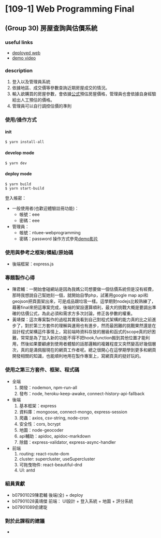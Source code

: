 # [109-1] Web Programming Final 
## (Group 30) 房屋查詢與估價系統
### useful links
* [deployed web](https://houses-valuation.herokuapp.com/)
* [demo video](#)
### description
1. 登入以及管理員系統
2. 依據地區、成交價等參數查詢近期房屋成交的情況。
3. 輸入欲購買的房屋參數，會依據[公式](https://github.com/Claude0311/web-final/tree/main/backend#估價公式)預估房屋價格，管理員也會依據自身經驗給出人工預估的價格。
4. 管理員可以自行調控估價的準則
### 使用/操作方式
#### init
```
$ yarn install-all
```
#### develop mode
```
$ yarn dev
```
#### deploy mode
```
$ yarn build
$ yarn start-build
```
登入帳密：
* 一般使用者(也歡迎體驗註冊功能)：
    * 帳號：eee
    * 密碼：eee
* 管理員：
    * 帳號：ntuee-webprogramming
    * 密碼：password
操作方式參見[demo影片](#useful-links)
### 使用與參考之框架/模組/原始碼
* 後端框架：express.js
### 專題製作心得
* 陳君輔：一開始會碰網站是因為我媽公司想要做一個估價系統但是沒有經費，那時我想說自己幫她刻一個，就開始自學php，試著用google map api和geojson把頁面架出來，可是成品跟垃圾一樣。這學期對nodejs比較熟練了，藉著final來把這專案完成，後端的架設還算順利，最大的挑戰大概是要調出準確的估價公式，為此必須和需求方多次討論，修正各參數的權重。
* 黃靖傑：這次專案製作的過程其實我看到自己對程式架構的能力真的比之前進步了，對於第三方套件的理解與運用也有進步，然而最困難的挑戰果然還是在設計程式架構這件事情上，寫前端時資料存放的層級和函式的scope真的好困難，常常是為了加入新的功能不得不把hook,function搬到其他位置才能利用，然後如果要顧慮到使用者體驗的話那邏輯的複雜程度又突然變高好幾個層次，真的是滿佩服現在的網頁工作者呢。總之很開心在這學期學到更多和網頁開發相關的知識，也能順利地用在製作專案上，寫網頁真的挺好玩的。
### 使用之第三方套件、框架、程式碼
* 全端
    1. 開發：nodemon, npm-run-all
    2. 發布：node, heroku-keep-awake, connect-history-api-fallback
* 後端
    1. 基本框架：express
    2. 資料庫：mongoose, connect-mongo, express-session
    3. 爬蟲：axios, csv-string, node-cron
    4. 安全性：cors, bcrypt
    5. 地圖：node-geocoder
    6. api輔助：apidoc, apidoc-markdown
    7. 除錯：express-validator, express-async-handler
* 前端
    1. routing: react-route-dom
    2. cluster: supercluster, useSupercluster
    3. 可拖曳物件: react-beautiful-dnd
    4. UI: antd
### 組員貢獻
* b07901029陳君輔
後端(全) + deploy
* b07901028黃靖傑
前端： UI設計 + 登入系統 + 地圖 + 評分系統
* b07901089俞建琁

### 對於此課程的建議
* 
